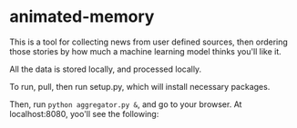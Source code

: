 # animated-memory

This is a tool for collecting news from user defined sources, then ordering those stories by how much a machine learning model thinks you'll like it.

All the data is stored locally, and processed locally.

To run, pull, then run setup.py, which will install necessary packages.

Then, run `python aggregator.py &`, and go to your browser. At localhost:8080, yoo'll see the following:

